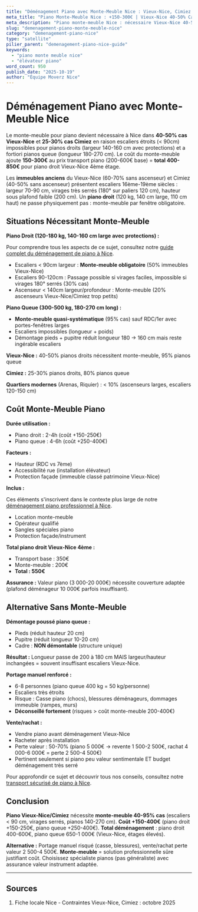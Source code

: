 ```yaml
---
title: "Déménagement Piano avec Monte-Meuble Nice : Vieux-Nice, Cimiez 2025"
meta_title: "Piano Monte-Meuble Nice : +150-300€ | Vieux-Nice 40-50% Cas"
meta_description: "Piano monte-meuble Nice : nécessaire Vieux-Nice 40-50% cas (escaliers < 90cm), Cimiez. Coût +150-300€. Piano droit OK, piano queue souvent. Guide."
slug: "demenagement-piano-monte-meuble-nice"
category: "demenagement-piano-nice"
type: "satellite"
pilier_parent: "demenagement-piano-nice-guide"
keywords:
  - "piano monte meuble nice"
  - "élévateur piano"
word_count: 950
publish_date: "2025-10-19"
author: "Équipe Moverz Nice"
---
```


# Déménagement Piano avec Monte-Meuble Nice

Le monte-meuble pour piano devient nécessaire à Nice dans **40-50% cas Vieux-Nice** et **25-30% cas Cimiez** en raison escaliers étroits (< 90cm) impossibles pour pianos droits (largeur 140-160 cm avec protections) et a fortiori pianos queue (longueur 180-270 cm). Le coût du monte-meuble ajoute **150-300€** au prix transport piano (200-600€ base) = **total 400-850€** pour piano droit Vieux-Nice 4ème étage.

Les **immeubles anciens** du Vieux-Nice (60-70% sans ascenseur) et Cimiez (40-50% sans ascenseur) présentent escaliers 16ème-19ème siècles : largeur 70-90 cm, virages très serrés (180° sur paliers 120 cm), hauteur sous plafond faible (200 cm). Un **piano droit** (120 kg, 140 cm large, 110 cm haut) ne passe physiquement pas : monte-meuble par fenêtre obligatoire.

## Situations Nécessitant Monte-Meuble

**Piano Droit (120-180 kg, 140-160 cm large avec protections) :**

Pour comprendre tous les aspects de ce sujet, consultez notre [guide complet du déménagement de piano à Nice](/blog/demenagement-piano-nice/demenagement-piano-nice-guide).

- Escaliers < 90cm largeur : **Monte-meuble obligatoire** (50% immeubles Vieux-Nice)
- Escaliers 90-120cm : Passage possible si virages faciles, impossible si virages 180° serrés (30% cas)
- Ascenseur < 140cm largeur/profondeur : Monte-meuble (20% ascenseurs Vieux-Nice/Cimiez trop petits)

**Piano Queue (300-500 kg, 180-270 cm long) :**
- **Monte-meuble quasi-systématique** (95% cas) sauf RDC/1er avec portes-fenêtres larges
- Escaliers impossibles (longueur + poids)
- Démontage pieds + pupitre réduit longueur 180 → 160 cm mais reste ingérable escaliers

**Vieux-Nice :** 40-50% pianos droits nécessitent monte-meuble, 95% pianos queue

**Cimiez :** 25-30% pianos droits, 80% pianos queue

**Quartiers modernes** (Arenas, Riquier) : < 10% (ascenseurs larges, escaliers 120-150 cm)

## Coût Monte-Meuble Piano

**Durée utilisation :**
- Piano droit : 2-4h (coût +150-250€)
- Piano queue : 4-6h (coût +250-400€)

**Facteurs :**
- Hauteur (RDC vs 7ème)
- Accessibilité rue (installation élévateur)
- Protection façade (immeuble classé patrimoine Vieux-Nice)

**Inclus :**

Ces éléments s'inscrivent dans le contexte plus large de notre [déménagement piano professionnel à Nice](/blog/demenagement-piano-nice/demenagement-piano-nice-guide).

- Location monte-meuble
- Opérateur qualifié
- Sangles spéciales piano
- Protection façade/instrument

**Total piano droit Vieux-Nice 4ème :**
- Transport base : 350€
- Monte-meuble : 200€
- **Total : 550€**

**Assurance :** Valeur piano (3 000-20 000€) nécessite couverture adaptée (plafond déménageur 10 000€ parfois insuffisant).

## Alternative Sans Monte-Meuble

**Démontage poussé piano queue :**
- Pieds (réduit hauteur 20 cm)
- Pupitre (réduit longueur 10-20 cm)
- Cadre : **NON démontable** (structure unique)

**Résultat :** Longueur passe de 200 à 180 cm MAIS largeur/hauteur inchangées = souvent insuffisant escaliers Vieux-Nice.

**Portage manuel renforcé :**
- 6-8 personnes (piano queue 400 kg = 50 kg/personne)
- Escaliers très étroits
- Risque : Casse piano (chocs), blessures déménageurs, dommages immeuble (rampes, murs)
- **Déconseillé fortement** (risques > coût monte-meuble 200-400€)

**Vente/rachat :**
- Vendre piano avant déménagement Vieux-Nice
- Racheter après installation
- Perte valeur : 50-70% (piano 5 000€ → revente 1 500-2 500€, rachat 4 000-6 000€ = perte 2 500-4 500€)
- Pertinent seulement si piano peu valeur sentimentale ET budget déménagement très serré


Pour approfondir ce sujet et découvrir tous nos conseils, consultez notre [transport sécurisé de piano à Nice](/blog/demenagement-piano-nice/demenagement-piano-nice-guide).

## Conclusion

**Piano Vieux-Nice/Cimiez** nécessite **monte-meuble 40-95% cas** (escaliers < 90 cm, virages serrés, pianos 140-270 cm). **Coût +150-400€** (piano droit +150-250€, piano queue +250-400€). **Total déménagement** : piano droit 400-600€, piano queue 650-1 000€ (Vieux-Nice, étages élevés).

**Alternative :** Portage manuel risqué (casse, blessures), vente/rachat perte valeur 2 500-4 500€. **Monte-meuble** = solution professionnelle sûre justifiant coût. Choisissez spécialiste pianos (pas généraliste) avec assurance valeur instrument adaptée.

---

## Sources

1. Fiche locale Nice - Contraintes Vieux-Nice, Cimiez : octobre 2025


